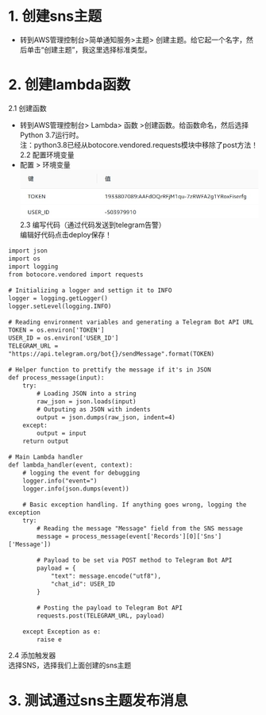# 1. 创建sns主题  
- 转到AWS管理控制台>简单通知服务>主题> 创建主题。给它起一个名字，然后单击“创建主题”，我这里选择标准类型。  
# 2. 创建lambda函数  
2.1 创建函数  
- 转到AWS管理控制台> Lambda> 函数 >创建函数。给函数命名，然后选择Python 3.7运行时。  
注：python3.8已经从botocore.vendored.requests模块中移除了post方法！  
2.2 配置环境变量  
- 配置 > 环境变量  
![avatar](https://raw.githubusercontent.com/tanxw123123/aws/master/picture/01.jpg)  
2.3 编写代码（通过代码发送到telegram告警）  
编辑好代码点击deploy保存！  
```
import json
import os
import logging
from botocore.vendored import requests

# Initializing a logger and settign it to INFO
logger = logging.getLogger()
logger.setLevel(logging.INFO)

# Reading environment variables and generating a Telegram Bot API URL
TOKEN = os.environ['TOKEN']
USER_ID = os.environ['USER_ID']
TELEGRAM_URL = "https://api.telegram.org/bot{}/sendMessage".format(TOKEN)

# Helper function to prettify the message if it's in JSON
def process_message(input):
    try:
        # Loading JSON into a string
        raw_json = json.loads(input)
        # Outputing as JSON with indents
        output = json.dumps(raw_json, indent=4)
    except:
        output = input
    return output

# Main Lambda handler
def lambda_handler(event, context):
    # logging the event for debugging
    logger.info("event=")
    logger.info(json.dumps(event))

    # Basic exception handling. If anything goes wrong, logging the exception    
    try:
        # Reading the message "Message" field from the SNS message
        message = process_message(event['Records'][0]['Sns']['Message'])

        # Payload to be set via POST method to Telegram Bot API
        payload = {
            "text": message.encode("utf8"),
            "chat_id": USER_ID
        }

        # Posting the payload to Telegram Bot API
        requests.post(TELEGRAM_URL, payload)

    except Exception as e:
        raise e

```
2.4 添加触发器  
选择SNS，选择我们上面创建的sns主题  

# 3. 测试通过sns主题发布消息  

